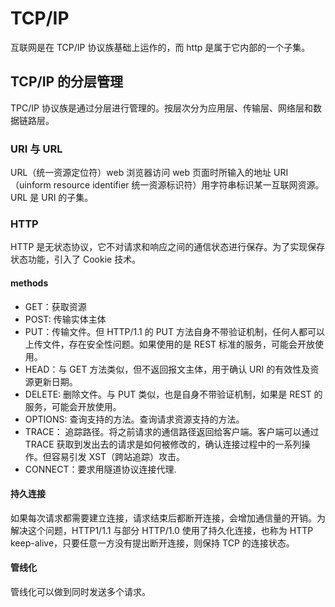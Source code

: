 # TCP/IP
互联网是在 TCP/IP 协议族基础上运作的，而 http 是属于它内部的一个子集。

## TCP/IP 的分层管理
TPC/IP 协议族是通过分层进行管理的。按层次分为应用层、传输层、网络层和数据链路层。

### URI 与 URL
URL（统一资源定位符）web 浏览器访问 web 页面时所输入的地址
URI（uinform resource identifier  统一资源标识符）用字符串标识某一互联网资源。URL 是 URI 的子集。

### HTTP
HTTP 是无状态协议，它不对请求和响应之间的通信状态进行保存。为了实现保存状态功能，引入了 Cookie 技术。

#### methods
* GET：获取资源
* POST: 传输实体主体
* PUT：传输文件。但 HTTP/1.1 的 PUT 方法自身不带验证机制，任何人都可以上传文件，存在安全性问题。如果使用的是 REST 标准的服务，可能会开放使用。
* HEAD：与 GET 方法类似，但不返回报文主体，用于确认 URI 的有效性及资源更新日期。
* DELETE: 删除文件。与 PUT 类似，也是自身不带验证机制，如果是 REST 的服务，可能会开放使用。
* OPTIONS: 查询支持的方法。查询请求资源支持的方法。
* TRACE： 追踪路径。将之前请求的通信路径返回给客户端。客户端可以通过 TRACE 获取到发出去的请求是如何被修改的，确认连接过程中的一系列操作。但容易引发 XST（跨站追踪）攻击。
* CONNECT：要求用隧道协议连接代理.


#### 持久连接
如果每次请求都需要建立连接，请求结束后都断开连接，会增加通信量的开销。为解决这个问题，HTTP1/1.1 与部分 HTTP/1.0 使用了持久化连接，也称为 HTTP keep-alive，只要任意一方没有提出断开连接，则保持 TCP 的连接状态。

#### 管线化
管线化可以做到同时发送多个请求。

